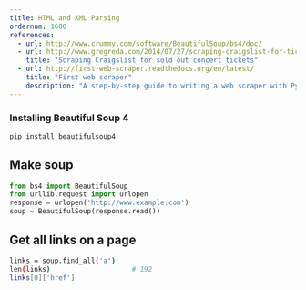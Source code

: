 ```yaml
---
title: HTML and XML Parsing
ordernum: 1600
references:
  - url: http://www.crummy.com/software/BeautifulSoup/bs4/doc/
  - url: http://www.gregreda.com/2014/07/27/scraping-craigslist-for-tickets/
    title: "Scraping Craigslist for sold out concert tickets"
  - url: http://first-web-scraper.readthedocs.org/en/latest/
    title: "First web scraper"
    description: "A step-by-step guide to writing a web scraper with Python, developed for bootcamps held by Investigative Reporters and Editors. Note: uses Python 2.7"
---
```




### Installing Beautiful Soup 4


~~~sh
pip install beautifulsoup4
~~~


## Make soup

~~~py
from bs4 import BeautifulSoup
from urllib.request import urlopen
response = urlopen('http://www.example.com')
soup = BeautifulSoup(response.read())  
~~~


## Get all links on a page

~~~sh
links = soup.find_all('a')
len(links)                    # 192
links[0]['href']               
~~~

